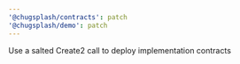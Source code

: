 ```yaml
---
'@chugsplash/contracts': patch
'@chugsplash/demo': patch
---
```


Use a salted Create2 call to deploy implementation contracts
